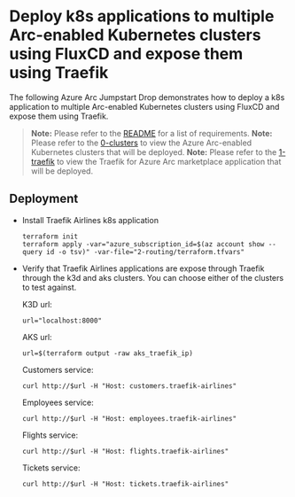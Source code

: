 # Deploy k8s applications to multiple Arc-enabled Kubernetes clusters using FluxCD and expose them using Traefik

The following Azure Arc Jumpstart Drop demonstrates how to deploy a k8s application to multiple Arc-enabled Kubernetes clusters using FluxCD and expose them using Traefik.

  > **Note:** Please refer to the [README](../README.md) for a list of requirements.
  > **Note:** Please refer to the [0-clusters](../0-clusters/README.md) to view the Azure Arc-enabled Kubernetes clusters that will be deployed.
  > **Note:** Please refer to the [1-traefik](../1-traefik/README.md) to view the Traefik for Azure Arc marketplace application that will be deployed.

## Deployment
* Install Traefik Airlines k8s application
  ```shell
  terraform init
  terraform apply -var="azure_subscription_id=$(az account show --query id -o tsv)" -var-file="2-routing/terraform.tfvars"
  ```

* Verify that Traefik Airlines applications are expose through Traefik through the k3d and aks clusters. You can choose either of the clusters to test against.

  K3D url:
  ```shell
  url="localhost:8000"
  ```

  AKS url:
  ```shell
  url=$(terraform output -raw aks_traefik_ip)
  ```

  Customers service:
  ```shell
  curl http://$url -H "Host: customers.traefik-airlines"
  ```

  Employees service:
  ```shell
  curl http://$url -H "Host: employees.traefik-airlines"
  ```

  Flights service:
  ```shell
  curl http://$url -H "Host: flights.traefik-airlines"
  ```

  Tickets service:
  ```shell
  curl http://$url -H "Host: tickets.traefik-airlines"
  ```
